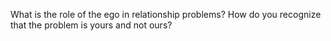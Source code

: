 What is the role of the ego in relationship problems? How do you recognize that the problem is yours and not ours?